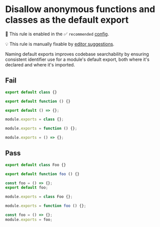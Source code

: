 # Disallow anonymous functions and classes as the default export

💼 This rule is enabled in the ✅ `recommended` [config](https://github.com/sindresorhus/eslint-plugin-unicorn#recommended-config).

💡 This rule is manually fixable by [editor suggestions](https://eslint.org/docs/latest/use/core-concepts#rule-suggestions).

<!-- end auto-generated rule header -->
<!-- Do not manually modify this header. Run: `npm run fix:eslint-docs` -->

Naming default exports improves codebase searchability by ensuring consistent identifier use for a module's default export, both where it's declared and where it's imported.

## Fail

```js
export default class {}
```

```js
export default function () {}
```

```js
export default () => {};
```

```js
module.exports = class {};
```

```js
module.exports = function () {};
```

```js
module.exports = () => {};
```

## Pass

```js
export default class Foo {}
```

```js
export default function foo () {}
```

```js
const foo = () => {};
export default foo;
```

```js
module.exports = class Foo {};
```

```js
module.exports = function foo () {};
```

```js
const foo = () => {};
module.exports = foo;
```
